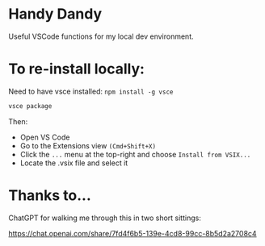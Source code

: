 # Handy Dandy

Useful VSCode functions for my local dev environment.

# To re-install locally:

Need to have vsce installed: `npm install -g vsce`
```bash
vsce package
```

Then:
- Open VS Code
- Go to the Extensions view `(Cmd+Shift+X)`
- Click the `...` menu at the top-right and choose `Install from VSIX...`
- Locate the .vsix file and select it

# Thanks to...
ChatGPT for walking me through this in two short sittings:

https://chat.openai.com/share/7fd4f6b5-139e-4cd8-99cc-8b5d2a2708c4

